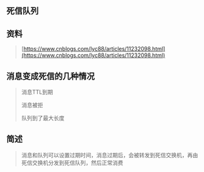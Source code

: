 ## 死信队列

## 资料

> [https://www.cnblogs.com/lyc88/articles/11232098.html](https://www.cnblogs.com/lyc88/articles/11232098.html)

## 消息变成死信的几种情况

> 消息TTL到期
>
> 消息被拒
>
> 队列到了最大长度

## 简述

> 消息和队列可以设置过期时间，消息过期后，会被转发到死信交换机，再由死信交换机分发到死信队列，然后正常消费



